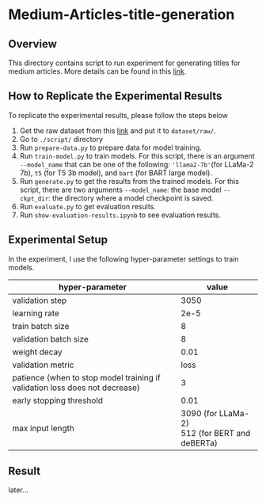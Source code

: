 # Medium-Articles-title-generation

## Overview

This directory contains script to run experiment for generating titles for medium articles. More details can be found in this [link](www.tmp.com).

## How to Replicate the Experimental Results

To replicate the experimental results, please follow the steps below
1. Get the raw dataset from this [link](https://drive.google.com/drive/folders/1w_3rMmeEpQlBlHTCqupwSBHxwFoYXsEK?usp=drive_link) and put it to `dataset/raw/`.
2. Go to `./script/` directory
3. Run `prepare-data.py` to prepare data for model training.
4. Run `train-model.py` to train models. For this script, there is an argument `--model_name` that can be one of the following: `'llama2-7b'`(for LLaMa-2 7b), `t5` (for T5 3b model), and `bart` (for BART large model).
5. Run `generate.py` to get the results from the trained models. For this script, there are two arguments
	`--model_name`: the base model
	`--ckpt_dir`: the directory where a model checkpoint is saved.
6. Run `evaluate.py` to get evaluation results.
8. Run `show-evaluation-results.ipynb` to see evaluation results.

## Experimental Setup

In the experiment, I use the following hyper-parameter settings to train models.

|hyper-parameter| value |
|--|--|
| validation step | 3050 |
|learning rate|2e-5|
|train batch size|8|
|validation batch size|8|
|weight decay|0.01|
|validation metric|loss|
|patience (when to stop model training if validation loss does not decrease)|3|
|early stopping threshold|0.01|
|max input length|3090 (for LLaMa-2) <br> 512 (for BERT and deBERTa)|

## Result

later...
